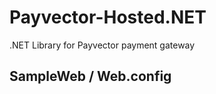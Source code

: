 # Payvector-Hosted.NET
.NET Library for Payvector payment gateway

SampleWeb / Web.config
--------------------------
> <appSettings>
>	<add key="MerchantID" value="[MerchantID]" />
>	<add key="MerchantPassword" value="[MerchantPassword]" />
>	<add key="PreSharedKey" value="[PreSharedKey]" />
>	<add key="ServerCallBackUrl" value="http://localhost:50006/ServerCallbackURL.aspx"/>
>	<add key="CallBackUrl" value="http://localhost:50006/CallbackURL.aspx"/>
> </appSettings>
